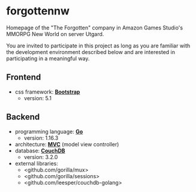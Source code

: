 # forgottennw

Homepage of the "The Forgotten" company in Amazon Games Studio's MMORPG New World on server Utgard.

You are invited to participate in this project as long as you are familiar with the development environment described below and are interested in participating in a meaningful way. 
## Frontend
- css framework: **[Bootstrap](https://getbootstrap.com/docs/5.1/getting-started/introduction/)**
    - version: 5.1
## Backend
- programming language: **[Go](https://go.dev/)**
    - version: 1.16.3
- architecture: **[MVC](https://en.wikipedia.org/wiki/Model%E2%80%93view%E2%80%93controller)** (model view controller)
- database: **[CouchDB](http://couchdb.apache.org/)**
    - version: 3.2.0
- external libraries:
    - <github.com/gorilla/mux>
    - <github.com/gorilla/sessions>
    - <github.com/leesper/couchdb-golang>
